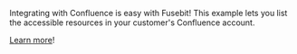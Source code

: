 Integrating with Confluence is easy with Fusebit! This example lets you list the accessible resources in your customer's Confluence account.

[Learn more](https://developer.fusebit.io/docs/confluence)!
